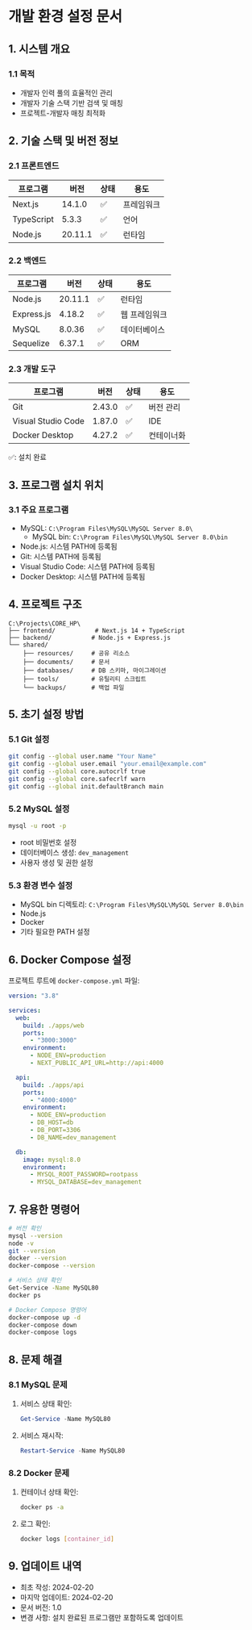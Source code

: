 # 개발 환경 설정 문서

## 1. 시스템 개요

### 1.1 목적

- 개발자 인력 풀의 효율적인 관리
- 개발자 기술 스택 기반 검색 및 매칭
- 프로젝트-개발자 매칭 최적화

## 2. 기술 스택 및 버전 정보

### 2.1 프론트엔드

| 프로그램   | 버전    | 상태 | 용도       |
| ---------- | ------- | ---- | ---------- |
| Next.js    | 14.1.0  | ✅   | 프레임워크 |
| TypeScript | 5.3.3   | ✅   | 언어       |
| Node.js    | 20.11.1 | ✅   | 런타임     |

### 2.2 백엔드

| 프로그램   | 버전    | 상태 | 용도          |
| ---------- | ------- | ---- | ------------- |
| Node.js    | 20.11.1 | ✅   | 런타임        |
| Express.js | 4.18.2  | ✅   | 웹 프레임워크 |
| MySQL      | 8.0.36  | ✅   | 데이터베이스  |
| Sequelize  | 6.37.1  | ✅   | ORM           |

### 2.3 개발 도구

| 프로그램           | 버전   | 상태 | 용도       |
| ------------------ | ------ | ---- | ---------- |
| Git                | 2.43.0 | ✅   | 버전 관리  |
| Visual Studio Code | 1.87.0 | ✅   | IDE        |
| Docker Desktop     | 4.27.2 | ✅   | 컨테이너화 |

✅: 설치 완료

## 3. 프로그램 설치 위치

### 3.1 주요 프로그램

- MySQL: `C:\Program Files\MySQL\MySQL Server 8.0\`
  - MySQL bin: `C:\Program Files\MySQL\MySQL Server 8.0\bin`
- Node.js: 시스템 PATH에 등록됨
- Git: 시스템 PATH에 등록됨
- Visual Studio Code: 시스템 PATH에 등록됨
- Docker Desktop: 시스템 PATH에 등록됨

## 4. 프로젝트 구조

```
C:\Projects\CORE_HP\
├── frontend/           # Next.js 14 + TypeScript
├── backend/           # Node.js + Express.js
└── shared/
    ├── resources/     # 공유 리소스
    ├── documents/     # 문서
    ├── databases/     # DB 스키마, 마이그레이션
    ├── tools/         # 유틸리티 스크립트
    └── backups/       # 백업 파일
```

## 5. 초기 설정 방법

### 5.1 Git 설정

```bash
git config --global user.name "Your Name"
git config --global user.email "your.email@example.com"
git config --global core.autocrlf true
git config --global core.safecrlf warn
git config --global init.defaultBranch main
```

### 5.2 MySQL 설정

```bash
mysql -u root -p
```

- root 비밀번호 설정
- 데이터베이스 생성: `dev_management`
- 사용자 생성 및 권한 설정

### 5.3 환경 변수 설정

- MySQL bin 디렉토리: `C:\Program Files\MySQL\MySQL Server 8.0\bin`
- Node.js
- Docker
- 기타 필요한 PATH 설정

## 6. Docker Compose 설정

프로젝트 루트에 `docker-compose.yml` 파일:

```yaml
version: "3.8"

services:
  web:
    build: ./apps/web
    ports:
      - "3000:3000"
    environment:
      - NODE_ENV=production
      - NEXT_PUBLIC_API_URL=http://api:4000

  api:
    build: ./apps/api
    ports:
      - "4000:4000"
    environment:
      - NODE_ENV=production
      - DB_HOST=db
      - DB_PORT=3306
      - DB_NAME=dev_management

  db:
    image: mysql:8.0
    environment:
      - MYSQL_ROOT_PASSWORD=rootpass
      - MYSQL_DATABASE=dev_management
```

## 7. 유용한 명령어

```bash
# 버전 확인
mysql --version
node -v
git --version
docker --version
docker-compose --version

# 서비스 상태 확인
Get-Service -Name MySQL80
docker ps

# Docker Compose 명령어
docker-compose up -d
docker-compose down
docker-compose logs
```

## 8. 문제 해결

### 8.1 MySQL 문제

1. 서비스 상태 확인:
   ```powershell
   Get-Service -Name MySQL80
   ```
2. 서비스 재시작:
   ```powershell
   Restart-Service -Name MySQL80
   ```

### 8.2 Docker 문제

1. 컨테이너 상태 확인:
   ```bash
   docker ps -a
   ```
2. 로그 확인:
   ```bash
   docker logs [container_id]
   ```

## 9. 업데이트 내역

- 최초 작성: 2024-02-20
- 마지막 업데이트: 2024-02-20
- 문서 버전: 1.0
- 변경 사항: 설치 완료된 프로그램만 포함하도록 업데이트
